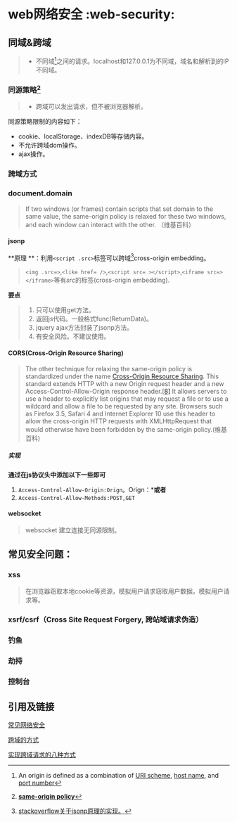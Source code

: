 # web网络安全 :web-security:

## 同域&跨域

> - 不同域[^Origin]之间的请求。localhost和127.0.0.1为不同域，域名和解析到的IP不同域。

### 同源策略[^ SOP]

> - 跨域可以发出请求，但不被浏览器解析。

同源策略限制的内容如下：

- cookie、localStorage、indexDB等存储内容。
- 不允许跨域dom操作。
- ajax操作。

### 跨域方式

### document.domain

> If two windows (or frames) contain scripts that set domain to the same value, the same-origin policy is relaxed for these two windows, and each window can interact with the other. （维基百科）

#### jsonp

**原理 **：利用`<script .src>`标签可以跨域[^jsonp]cross-origin embedding。

> `<img .src=>`,`<like href= />`,`<script src= ></script>`,`<iframe src=></iframe>`等有*src*的标签(cross-origin embedding).

**要点**

> 1. 只可以使用get方法。
> 2. 返回js代码。一般格式func(ReturnData)。
> 3. jquery ajax方法封装了jsonp方法。
> 4. 有安全风险。不建议使用。

#### CORS(Cross-Origin Resource Sharing)

> The other technique for relaxing the same-origin policy is standardized under the name [Cross-Origin Resource Sharing](https://en.wikipedia.org/wiki/Cross-origin_resource_sharing). This standard extends HTTP with a new Origin request header and a new Access-Control-Allow-Origin response header.[[8\]](https://en.wikipedia.org/wiki/Same-origin_policy#cite_note-8) It allows servers to use a header to explicitly list origins that may request a file or to use a wildcard and allow a file to be requested by any site. Browsers such as Firefox 3.5, Safari 4 and Internet Explorer 10 use this header to allow the cross-origin HTTP requests with XMLHttpRequest that would otherwise have been forbidden by the same-origin policy.(维基百科)

##### 实现

**通过在js协议头中添加以下一些即可**

1. `Access-Control-Allow-Origin:Orign`。Orign：*****或者**<origin>**
2. `Access-Control-Allow-Methods:POST,GET`

#### websocket

> websocket 建立连接无同源限制。

## 常见安全问题：

### xss

> 在浏览器窃取本地cookie等资源，模拟用户请求窃取用户数据，模拟用户请求等。

### xsrf/csrf（Cross Site Request Forgery, 跨站域请求伪造）



### 钓鱼

### 劫持

### 控制台

## 引用及链接

[^jsonp]: [stackoverflow关于jsonp原理的实现。](https://stackoverflow.com/questions/3839966/can-anyone-explain-what-jsonp-is-in-layman-terms)
[^Origin]: An origin is defined as a combination of [URI scheme](https://en.wikipedia.org/wiki/Uniform_Resource_Identifier), [host name](https://en.wikipedia.org/wiki/Hostname), and [port number](https://en.wikipedia.org/wiki/Port_(computer_networking))

[^ SOP]: [**same-origin policy**](https://en.wikipedia.org/wiki/Same-origin_policy)

[常见网络安全](https://segmentfault.com/a/1190000006672214#articleHeader10)

[跨域的方式](https://blog.csdn.net/superaistar/article/details/83618689)

[实现跨域请求的八种方式](https://blog.csdn.net/ligang2585116/article/details/73072868)

